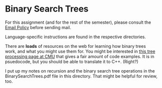 Binary Search Trees
===========

For this assignment (and for the rest of the semester), please consult
the
[Email Policy](https://github.com/johnsogg/cs2270/blob/master/email_policy.md)
before sending mail.

Language-specific instructions are found in the respective
directories.

There are __loads__ of resources on the web for learning how binary
trees work, and what you might use them for. You might be interested
in
[this tree processing page at CMU](http://www.cs.cmu.edu/~pattis/15-1XX/15-200/lectures/treeprocessing/index.html)
that gives a fair amount of code examples. It is in psuedocode, but
you should be able to translate it to C++. (Right?)

I put up my notes on recursion and the binary search tree operations
in the BinarySearchTrees.pdf file in this directory. That might be
helpful for review, too.
